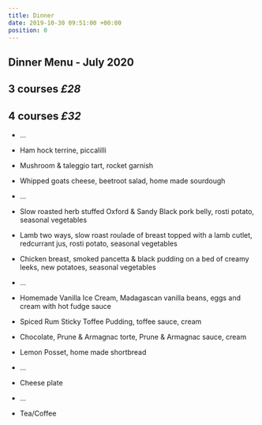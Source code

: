 ```yaml
---
title: Dinner
date: 2019-10-30 09:51:00 +00:00
position: 0
---
```


## Dinner Menu - July 2020

## 3 courses *£28*
## 4 courses *£32*

* ...

* Ham hock terrine, piccalilli 

* Mushroom & taleggio tart, rocket garnish

* Whipped goats cheese, beetroot salad, home made sourdough

* ...

* Slow roasted herb stuffed Oxford & Sandy Black pork belly, rosti potato, seasonal vegetables

* Lamb two ways, slow roast roulade of breast topped with a lamb cutlet, redcurrant jus, rosti potato, seasonal vegetables

* Chicken breast, smoked pancetta & black pudding on a bed of creamy leeks, new potatoes, seasonal vegetables

* ...

* Homemade Vanilla Ice Cream, Madagascan vanilla beans, eggs and cream with hot fudge sauce

* Spiced Rum Sticky Toffee Pudding, toffee sauce, cream

* Chocolate, Prune & Armagnac torte, Prune & Armagnac sauce, cream

* Lemon Posset, home made shortbread

* ...

* Cheese plate

* ...

* Tea/Coffee
